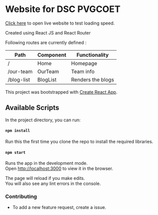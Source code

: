 # Website for DSC PVGCOET

[Click here](https://test-website-dscpvgcoet.herokuapp.com/) to open live website to test loading speed.


Created using React JS and React Router

Following routes are currently defined :

| Path | Component | Functionality |
|------|-----------|---------------|
|  /   |  Home     |   Homepage    |
| /our-team| OurTeam| Team info |
| /blog-list| BlogList | Renders the blogs |

This project was bootstrapped with [Create React App](https://github.com/facebook/create-react-app).

## Available Scripts

In the project directory, you can run:
#### `npm install`
Run this the first time you clone the repo to install the required libraries.

#### `npm start`

Runs the app in the development mode.<br />
Open [http://localhost:3000](http://localhost:3000) to view it in the browser.

The page will reload if you make edits.<br />
You will also see any lint errors in the console.

### Contributing
- To add a new feature request, create a issue.
